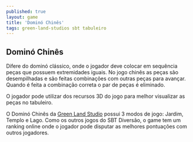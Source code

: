 ```yaml
---
published: true
layout: game
title: 'Dominó Chinês'
tags: green-land-studios sbt tabuleiro
---
```

## Dominó Chinês
Difere do dominó clássico, onde o jogador deve colocar em sequência peças que possuem extremidades iguais. No jogo chinês as peças são desempilhadas e são feitas combinações com outras peças para avançar. Quando é feita a combinação correta o par de peças é eliminado.







O jogador pode utilizar dos recursos 3D do jogo para melhor visualizar as peças no tabuleiro.

O Dominó Chinês da <a href="http://www.greenlandstudios.com/" target="_blank">Green Land Studio</a>
 possui 3 modos de jogo: Jardim, Templo e Lago. Como os outros jogos do SBT Diversão, o game tem um ranking online onde o jogador pode disputar as melhores pontuações com outros jogadores.




